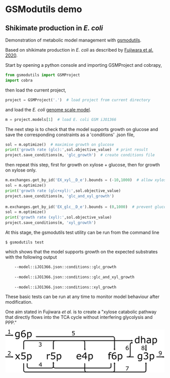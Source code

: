 # GSModutils demo
## Shikimate production in *E. coli*
Demonstration of metabolic model management with [gsmodutils](https://academic.oup.com/bioinformatics/article/35/18/3397/5317162).

Based on shikimate production in *E. coli* as described by [Fujiwara et al. 2020](https://www.nature.com/articles/s41467-019-14024-1).

Start by opening a python console and importing GSMProject and cobrapy,

```python
from gsmodutils import GSMProject
import cobra
```

then load the current project,

```python
project = GSMProject('.')  # load project from current directory
```

and load the *E. coli* [genome scale model](https://www.embopress.org/doi/full/10.1038/msb.2011.65).

```python
m = project.models[1]  # load E. coli GSM iJO1366 
```

The next step is to check that the model supports growth on glucose and save the corresponding constraints as a 
'conditions' .json file,

```python
sol = m.optimize()  # maximise growth on glucose
print('growth rate (glc):',sol.objective_value)  # print result
project.save_conditions(m, 'glc_growth')  # create conditions file 
```

then repeat this step, first for growth on xylose + glucose, then for growth on xylose only.

```python
m.exchanges.get_by_id('EX_xyl__D_e').bounds = (-10,1000)  # allow xylose uptake
sol = m.optimize()
print('growth rate (glc+xyl):',sol.objective_value)
project.save_conditions(m, 'glc_and_xyl_growth')

m.exchanges.get_by_id('EX_glc__D_e').bounds = (0,1000)  # prevent glucose uptake
sol = m.optimize()
print('growth rate (xyl):',sol.objective_value)
project.save_conditions(m, 'xyl_growth')
```

At this stage, the gsmodutils test utility can be run from the command line

```shell script
$ gsmodutils test
```

which shows that the model supports growth on the expected substrates with the following output

```shell script
    --model::iJO1366.json::conditions::glc_growth

    --model::iJO1366.json::conditions::glc_and_xyl_growth

    --model::iJO1366.json::conditions::xyl_growth
```

These basic tests can be run at any time to monitor model behaviour after modification.

One aim stated in Fujiwara *et al.* is to create a "xylose catabolic pathway that directly flows into the 
TCA cycle without interfering glycolysis and PPP."

![pentose phosphate pathway](./figures/pentose_phosphate_shadow.png)